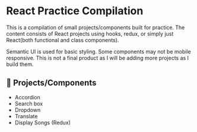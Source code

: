# React Practice Compilation

This is a compilation of small projects/components built for practice. The content consists of React projects using hooks, redux, or simply just React(both functional and class components). 

Semantic UI is used for basic styling. Some components may not be mobile responsive. This is not a final product as I will be adding more projects as I build them. 

## :memo: Projects/Components

* Accordion
* Search box
* Dropdown
* Translate
* Display Songs (Redux)